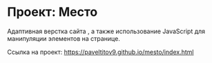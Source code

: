 # Проект: Место

Адаптивная верстка сайта , а также использование JavaScript для манипуляции элементов на странице.

Ссылка на проект:
https://paveltitov9.github.io/mesto/index.html

